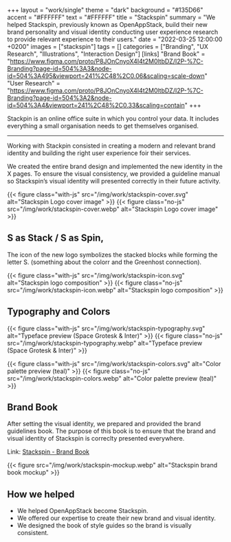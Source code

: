 +++
layout = "work/single"
theme = "dark"
background = "#135D66"
accent = "#FFFFFF"
text = "#FFFFFF"
title = "Stackspin"
summary = "We helped Stackspin, previously known as OpenAppStack, build their new brand personality and visual identity conducting user experience research to provide relevant experience to their users."
date = "2022-03-25 12:00:00 +0200"
images = ["stackspin"]
tags = []
categories = ["Branding", "UX Research", "Illustrations", "Interaction Design"]
[links]
    "Brand Book" = "https://www.figma.com/proto/P8JOnCnyoX4I4t2M0ltbDZ/I2P-%7C-Branding?page-id=504%3A3&node-id=504%3A495&viewport=241%2C48%2C0.06&scaling=scale-down"
    "User Research" = "https://www.figma.com/proto/P8JOnCnyoX4I4t2M0ltbDZ/I2P-%7C-Branding?page-id=504%3A2&node-id=504%3A4&viewport=241%2C48%2C0.33&scaling=contain"
+++

Stackpin is an online office suite in which you control your data. It includes everything a small organisation needs to get themselves organised.

---

Working with Stackpin consisted in creating a modern and relevant brand identity and building the right user experience foir their services.

We created the entire brand design and implemented the new identity in the X pages. To ensure the visual consistency, we provided a guideline manual so Stackspin’s visual identity will presented correctly in their future activity.

{{< figure class="with-js" src="/img/work/stackspin-cover.svg" alt="Stackspin Logo cover image" >}}
{{< figure class="no-js" src="/img/work/stackspin-cover.webp" alt="Stackspin Logo cover image" >}}

## S as Stack / S as Spin,

The icon of the new logo symbolizes the stacked blocks while forming the letter S. (something about the colorr and the Greenhost connection).

{{< figure class="with-js" src="/img/work/stackspin-icon.svg" alt="Stackspin logo composition" >}}
{{< figure class="no-js" src="/img/work/stackspin-icon.webp" alt="Stackspin logo composition" >}}


## Typography and Colors

{{< figure class="with-js" src="/img/work/stackspin-typography.svg" alt="Typeface preview (Space Grotesk & Inter)" >}}
{{< figure class="no-js" src="/img/work/stackspin-typography.webp" alt="Typeface preview (Space Grotesk & Inter)" >}}

{{< figure class="with-js" src="/img/work/stackspin-colors.svg" alt="Color palette preview (teal)" >}}
{{< figure class="no-js" src="/img/work/stackspin-colors.webp" alt="Color palette preview (teal)" >}}

## Brand Book

After setting the visual identity, we prepared and provided the brand guidelines book. The purpose of this book is to ensure that the brand and visual identity of Stackspin is correclty presented everywhere. 

Link: [Stackspin - Brand Book](https://www.figma.com/proto/upxHYnkoc9x4bKSXlCvsdv/Branding?page-id=77%3A62&node-id=81%3A100&viewport=241%2C48%2C0.19&scaling=contain)

{{< figure src="/img/work/stackspin-mockup.webp" alt="Stackspin brand book mockup" >}}

## How we helped

- We helped OpenAppStack become Stackspin.
- We offered our expertise to create their new brand and visual identity.
- We designed the book of style guides so the brand is visually consistent.